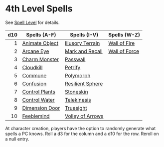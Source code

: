 # 4th Level Spells

See [Spell Level](../../Spell%20Level.md) for details.

| d10 | Spells (A-F)                          | Spells (I-V)                                | Spells (W-Z)                          |
| --: | ------------------------------------- | ------------------------------------------- | ------------------------------------- |
|   1 | [Animate Object](Animate%20Object.md) | [Illusory Terrain](Illusory%20Terrain.md)   | [Wall of Fire](Wall%20of%20Fire.md)   |
|   2 | [Arcane Eye](Arcane%20Eye.md)         | [Mark and Recall](Mark%20and%20Recall.md)   | [Wall of Force](Wall%20of%20Force.md) |
|   3 | [Charm Monster](Charm%20Monster.md)   | [Passwall](Passwall.md)                     |                                       |
|   4 | [Cloudkill](Cloudkill.md)             | [Petrify](Petrify.md)                       |                                       |
|   5 | [Commune](Commune.md)                 | [Polymorph](Polymorph.md)                   |                                       |
|   6 | [Confusion](Confusion.md)             | [Resilient Sphere](Resilient%20Sphere.md)   |                                       |
|   7 | [Control Plants](Control%20Plants.md) | [Stoneskin](Stoneskin.md)                   |                                       |
|   8 | [Control Water](Control%20Water.md)   | [Telekinesis](Telekinesis.md)               |                                       |
|   9 | [Dimension Door](Dimension%20Door.md) | [Truesight](Truesight.md)                   |                                       |
|  10 | [Feeblemind](Feeblemind.md)           | [Volley of Arrows](Volley%20of%20Arrows.md) |                                       |

At character creation, players have the option to randomly generate what spells a PC knows. Roll a d3 for the column and a d10 for the row. Reroll on a null entry.
